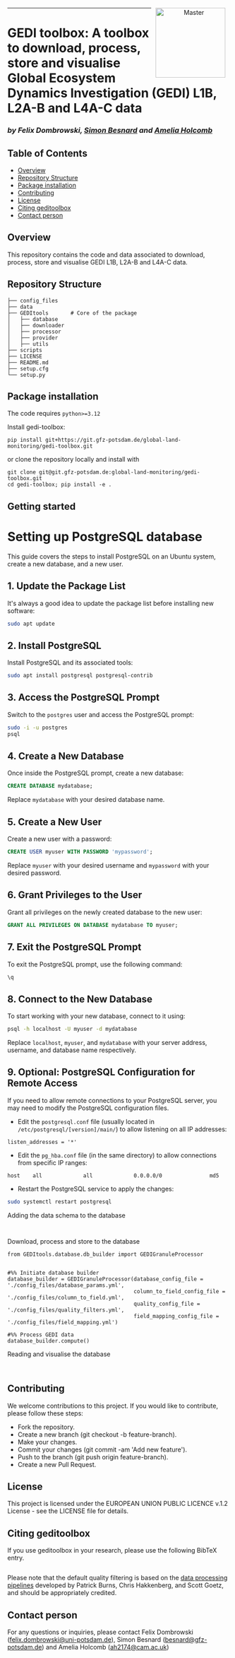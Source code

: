 <p align="center">
<a href="https://git.gfz-potsdam.de/global-land-monitoring/gedi-toolbox.git">
    <img src="https://media.gfz-potsdam.de/gfz/wv/pic/Bildarchiv/gfz/GFZ-CD_LogoRGB_en.png" alt="Master" height="158px" hspace="10px" vspace="0px" align="right">
  </a>
</p>

***
# GEDI toolbox: A toolbox to download, process, store and visualise Global Ecosystem Dynamics Investigation (GEDI) L1B, L2A-B and L4A-C data #

### *by Felix Dombrowski, [Simon Besnard](https://simonbesnard1.github.io/) and [Amelia Holcomb](https://ameliaholcomb.github.io/)*

## Table of Contents

- [Overview](#overview)
- [Repository Structure](#repository-structure)
- [Package installation](#package-installation)
- [Contributing](#contributing)
- [License](#license)
- [Citing geditoolbox](#citing-geditoolbox)
- [Contact person](#contact-person)

## Overview
This repository contains the code and data associated to download, process, store and visualise GEDI L1B, L2A-B and L4A-C data.

## Repository Structure

```plaintext
├── config_files
├── data
├── GEDItools 		# Core of the package
│   ├── database
│   ├── downloader
│   ├── processor
│   ├── provider
│   ├── utils
├── scripts
├── LICENSE
├── README.md
├── setup.cfg
└── setup.py
```

## Package installation

The code requires `python>=3.12`

Install gedi-toolbox:

```
pip install git+https://git.gfz-potsdam.de/global-land-monitoring/gedi-toolbox.git

```

or clone the repository locally and install with

```
git clone git@git.gfz-potsdam.de:global-land-monitoring/gedi-toolbox.git
cd gedi-toolbox; pip install -e .
```

## Getting started

# Setting up PostgreSQL database

This guide covers the steps to install PostgreSQL on an Ubuntu system, create a new database, and a new user.

## 1. Update the Package List
It's always a good idea to update the package list before installing new software:

```bash
sudo apt update
```

## 2. Install PostgreSQL
Install PostgreSQL and its associated tools:

```bash
sudo apt install postgresql postgresql-contrib
```

## 3. Access the PostgreSQL Prompt
Switch to the `postgres` user and access the PostgreSQL prompt:

```bash
sudo -i -u postgres
psql
```

## 4. Create a New Database
Once inside the PostgreSQL prompt, create a new database:

```sql
CREATE DATABASE mydatabase;
```

Replace `mydatabase` with your desired database name.

## 5. Create a New User
Create a new user with a password:

```sql
CREATE USER myuser WITH PASSWORD 'mypassword';
```

Replace `myuser` with your desired username and `mypassword` with your desired password.

## 6. Grant Privileges to the User
Grant all privileges on the newly created database to the new user:

```sql
GRANT ALL PRIVILEGES ON DATABASE mydatabase TO myuser;
```

## 7. Exit the PostgreSQL Prompt
To exit the PostgreSQL prompt, use the following command:

```bash
\q
```

## 8. Connect to the New Database
To start working with your new database, connect to it using:

```bash
psql -h localhost -U myuser -d mydatabase
```

Replace `localhost`, `myuser`, and `mydatabase` with your server address, username, and database name respectively.

## 9. Optional: PostgreSQL Configuration for Remote Access
If you need to allow remote connections to your PostgreSQL server, you may need to modify the PostgreSQL configuration files.

- Edit the `postgresql.conf` file (usually located in `/etc/postgresql/[version]/main/`) to allow listening on all IP addresses:

```plaintext
listen_addresses = '*'
```

- Edit the `pg_hba.conf` file (in the same directory) to allow connections from specific IP ranges:

```plaintext
host    all             all             0.0.0.0/0               md5
```

- Restart the PostgreSQL service to apply the changes:

```bash
sudo systemctl restart postgresql
```

Adding the data schema to the database
```


```

Download, process and store to the database
```
from GEDItools.database.db_builder import GEDIGranuleProcessor


#%% Initiate database builder
database_builder = GEDIGranuleProcessor(database_config_file = './config_files/database_params.yml', 
                                        column_to_field_config_file = './config_files/column_to_field.yml',
                                        quality_config_file = './config_files/quality_filters.yml',
                                        field_mapping_config_file = './config_files/field_mapping.yml')

#%% Process GEDI data
database_builder.compute()

```

Reading and visualise the database
```


```

## Contributing

We welcome contributions to this project. If you would like to contribute, please follow these steps:

- Fork the repository.
- Create a new branch (git checkout -b feature-branch).
- Make your changes.
- Commit your changes (git commit -am 'Add new feature').
- Push to the branch (git push origin feature-branch).
- Create a new Pull Request.

## License
This project is licensed under the EUROPEAN UNION PUBLIC LICENCE v.1.2 License - see the LICENSE file for details.

## Citing geditoolbox

If you use geditoolbox in your research, please use the following BibTeX entry.

```

```
Please note that the default quality filtering is based on the [data processing pipelines](https://docs.google.com/document/d/1XmcoV8-k-8C_Tmh-CJ4sYvlvOqkbiXP1Kah_KrCkMqU/edit) developed by Patrick Burns, Chris Hakkenberg, and Scott Goetz, and should be appropriately credited.

## Contact person
For any questions or inquiries, please contact Felix Dombrowski (felix.dombrowski@uni-potsdam.de), Simon Besnard (besnard@gfz-potsdam.de) and Amelia Holcomb (ah2174@cam.ac.uk)

